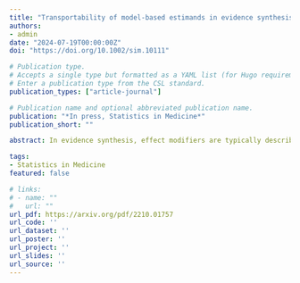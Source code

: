 ```yaml
---
title: "Transportability of model-based estimands in evidence synthesis"
authors:
- admin
date: "2024-07-19T00:00:00Z"
doi: "https://doi.org/10.1002/sim.10111"

# Publication type.
# Accepts a single type but formatted as a YAML list (for Hugo requirements).
# Enter a publication type from the CSL standard.
publication_types: ["article-journal"]

# Publication name and optional abbreviated publication name.
publication: "*In press, Statistics in Medicine*"
publication_short: ""

abstract: In evidence synthesis, effect modifiers are typically described as variables that induce treatment effect heterogeneity at the individual level, through treatment-covariate interactions in an outcome model parametrized at such level. As such, effect modification is defined with respect to a conditional measure, but marginal effect estimates are required for population-level decisions in health technology assessment. For non-collapsible measures, purely prognostic variables that are not determinants of treatment response at the individual level may modify marginal effects, even where there is individual-level treatment effect homogeneity. With heterogeneity, marginal effects for measures that are not directly collapsible cannot be expressed in terms of marginal covariate moments, and generally depend on the joint distribution of conditional effect measure modifiers and purely prognostic variables. There are implications for recommended practices in evidence synthesis. Unadjusted anchored indirect comparisons can be biased in the absence of individual-level treatment effect heterogeneity, or when marginal covariate moments are balanced across studies. Covariate adjustment may be necessary to account for cross-study imbalances in joint covariate distributions involving purely prognostic variables. In the absence of individual patient data for the target, covariate adjustment approaches are inherently limited in their ability to remove bias for measures that are not directly collapsible. Directly collapsible measures would facilitate the transportability of marginal effects between studies by (1) reducing dependence on model-based covariate adjustment where there is individual-level treatment effect homogeneity or marginal covariate moments are balanced; and (2) facilitating the selection of baseline covariates for adjustment where there is individual-level treatment effect heterogeneity.

tags:
- Statistics in Medicine
featured: false

# links:
# - name: ""
#   url: ""
url_pdf: https://arxiv.org/pdf/2210.01757
url_code: ''
url_dataset: ''
url_poster: ''
url_project: ''
url_slides: ''
url_source: ''
---
```

